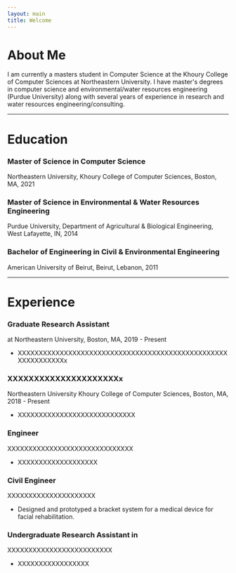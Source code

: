 ```yaml
---
layout: main
title: Welcome
---
```


# About Me

I am currently a masters student in Computer Science at the Khoury College of Computer Sciences at Northeastern University. I have master's degrees in computer science and environmental/water resources engineering (Purdue University) along with several years of experience in research and water resources engineering/consulting.

* * *

# Education

### Master of Science in Computer Science

Northeastern University, Khoury College of Computer Sciences, Boston, MA, 2021

### Master of Science in Environmental & Water Resources Engineering

Purdue University, Department of Agricultural & Biological Engineering, West Lafayette, IN, 2014

### Bachelor of Engineering in Civil & Environmental Engineering

American University of Beirut, Beirut, Lebanon, 2011

* * *

# Experience

### Graduate Research Assistant

 at Northeastern University, Boston, MA, 2019 - Present

- XXXXXXXXXXXXXXXXXXXXXXXXXXXXXXXXXXXXXXXXXXXXXXXXXXXXXXXXXXXXXx

### XXXXXXXXXXXXXXXXXXXXXx

Northeastern University Khoury College of Computer Sciences, Boston, MA, 2018 - Present

- XXXXXXXXXXXXXXXXXXXXXXXXXXXX

###  Engineer

XXXXXXXXXXXXXXXXXXXXXXXXXXXXXX

- XXXXXXXXXXXXXXXXXXX

### Civil Engineer

XXXXXXXXXXXXXXXXXXXXX

- Designed and prototyped a bracket system for a medical device for facial rehabilitation.

### Undergraduate Research Assistant in 

XXXXXXXXXXXXXXXXXXXXXXXXX

- XXXXXXXXXXXXXXXXX


